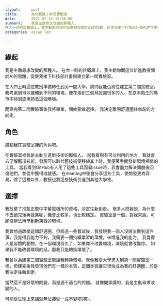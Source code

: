 ```yaml
---
layout:     post
title:      為何我建了兩間實驗室
date:       2021-07-16 12:58:00
summary:    我是主動尋求改變的那種人。
在大一時的計概課上，我主動詢問這位新進教授關於AI的問題，促使我接下科技部計畫與建立第一間實驗室。
categories: essay lab

---
```

## 緣起
我是主動尋求改變的那種人。
在大一時的計概課上，我主動詢問這位新進教授關於AI的問題，促使我接下科技部計畫與建立第一間實驗室。

在大四上時這位教授準備轉任到另一間大學，詢問我能否前往建立第二間實驗室，我考慮到可以接觸到不同的環境，便花兩到三個月認識很多的人、在原本陌生的縣市中待到逐漸熟悉這個環境。

而建完第二間實驗室後我將畢業，開始要做選擇。
我決定離開舒適圈往新創的方向走。

## 角色
講點我在實驗室裡的角色吧。

在實驗室裡我是主動引進新技術的那個人。
當我看到有可以利用的地方，我就會去了解那項技術，發現可以取代舊技術便移植其上時，我便著手開發新環境相關的工具。
當我看到GitHub有人用了這些工具而發issue時，我會盡力解決問題後回復他們，並從中獲得成就感。
在meeting中便會分享這些工具，使開發更為容易，除了這裡以外，教授也將這些技術引進到其他大學裡。

## 選擇
我放棄了推甄正取中字輩電機所的資格，決定往新創走。
很多人問我說，為什麼不去讀完後再就業呢，機會比較多，也比較穩定。
實驗室是一個，對我來說，可能沒辦法再學到新東西的環境。

我曾想過改變這個舒適圈，但經過一些嘗試後，我發現我一個人沒辦法做到這件事，我覺得我能力不夠，我需要一個持續學習的環境，來增進我的能力。
我覺得人是習慣的動物，在一個環境待久了，如果你不改變環境，環境就會改變你。
如果我不能改變環境的話，那我只能轉換環境了。

我曾以為建第二個實驗室能讓我轉換環境，就像我從大學進入到第一間實驗室一樣，但建完後我發現他們有一樣的本質，這個本質讓它很快成為我的舒適圈，於是我決定往新創走。

當然這不是好壞的問題，而是適不適合的問題。
就像開頭講的，我是主動尋求改變的人。

可能從生理上來講就無法接受一成不變吧(笑)。
